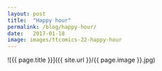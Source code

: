 ```yaml
---
layout: post
title:  "Happy hour"
permalink: /blog/happy-hour/
date:   2017-01-18
image: images/ttcomics-22-happy-hour
---
```

![{{ page.title }}]({{ site.url }}/{{ page.image }}.jpg)
